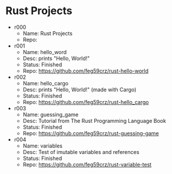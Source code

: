 # Rust Projects
- r000
    - Name: Rust Projects
    - Repo: 
- r001
    - Name: hello_word
    - Desc: prints "Hello, World!"
    - Status: Finished
    - Repo: https://github.com/feg59crz/rust-hello-world
- r002
    - Name: hello_cargo
    - Desc: prints "Hello, World!" (made with Cargo)
    - Status: Finished
    - Repo: https://github.com/feg59crz/rust-hello_cargo
- r003
    - Name: guessing_game
    - Desc: Tutorial from The Rust Programming Language Book
    - Status: Finished
    - Repo: https://github.com/feg59crz/rust-guessing-game
- r004
    - Name: variables
    - Desc: Test of imutable variables and references
    - Status: Finished
    - Repo: https://github.com/feg59crz/rust-variable-test